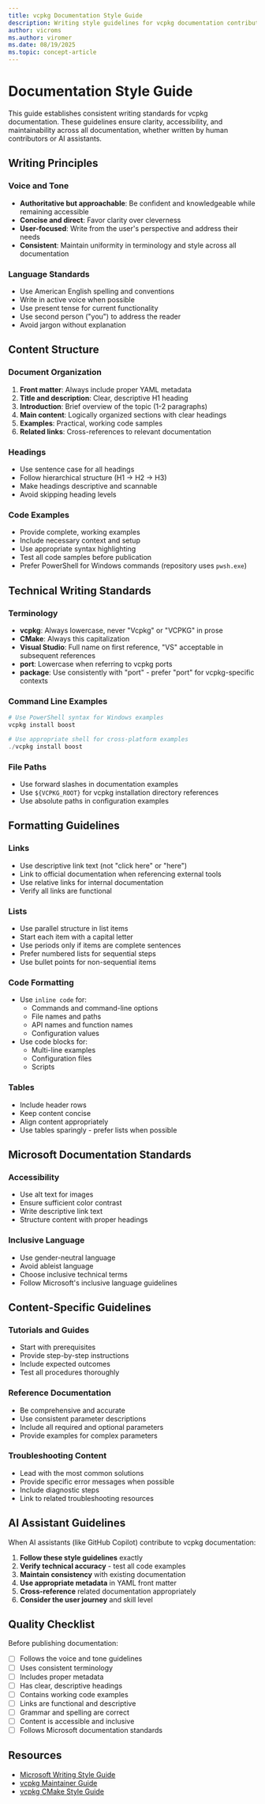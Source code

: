 ```yaml
---
title: vcpkg Documentation Style Guide
description: Writing style guidelines for vcpkg documentation contributors and AI assistants.
author: vicroms
ms.author: viromer
ms.date: 08/19/2025
ms.topic: concept-article
---
```


# Documentation Style Guide

This guide establishes consistent writing standards for vcpkg documentation. These guidelines ensure
clarity, accessibility, and maintainability across all documentation, whether written by human
contributors or AI assistants.

## Writing Principles

### Voice and Tone

- **Authoritative but approachable**: Be confident and knowledgeable while remaining accessible
- **Concise and direct**: Favor clarity over cleverness
- **User-focused**: Write from the user's perspective and address their needs
- **Consistent**: Maintain uniformity in terminology and style across all documentation

### Language Standards

- Use American English spelling and conventions
- Write in active voice when possible
- Use present tense for current functionality
- Use second person ("you") to address the reader
- Avoid jargon without explanation

## Content Structure

### Document Organization

1. **Front matter**: Always include proper YAML metadata
2. **Title and description**: Clear, descriptive H1 heading
3. **Introduction**: Brief overview of the topic (1-2 paragraphs)
4. **Main content**: Logically organized sections with clear headings
5. **Examples**: Practical, working code samples
6. **Related links**: Cross-references to relevant documentation

### Headings

- Use sentence case for all headings
- Follow hierarchical structure (H1 → H2 → H3)
- Make headings descriptive and scannable
- Avoid skipping heading levels

### Code Examples

- Provide complete, working examples
- Include necessary context and setup
- Use appropriate syntax highlighting
- Test all code samples before publication
- Prefer PowerShell for Windows commands (repository uses `pwsh.exe`)

## Technical Writing Standards

### Terminology

- **vcpkg**: Always lowercase, never "Vcpkg" or "VCPKG" in prose
- **CMake**: Always this capitalization
- **Visual Studio**: Full name on first reference, "VS" acceptable in subsequent references
- **port**: Lowercase when referring to vcpkg ports
- **package**: Use consistently with "port" - prefer "port" for vcpkg-specific contexts

### Command Line Examples

```powershell
# Use PowerShell syntax for Windows examples
vcpkg install boost

# Use appropriate shell for cross-platform examples
./vcpkg install boost
```

### File Paths

- Use forward slashes in documentation examples
- Use `${VCPKG_ROOT}` for vcpkg installation directory references
- Use absolute paths in configuration examples

## Formatting Guidelines

### Links

- Use descriptive link text (not "click here" or "here")
- Link to official documentation when referencing external tools
- Use relative links for internal documentation
- Verify all links are functional

### Lists

- Use parallel structure in list items
- Start each item with a capital letter
- Use periods only if items are complete sentences
- Prefer numbered lists for sequential steps
- Use bullet points for non-sequential items

### Code Formatting

- Use `inline code` for:
  - Commands and command-line options
  - File names and paths
  - API names and function names
  - Configuration values
- Use code blocks for:
  - Multi-line examples
  - Configuration files
  - Scripts

### Tables

- Include header rows
- Keep content concise
- Align content appropriately
- Use tables sparingly - prefer lists when possible

## Microsoft Documentation Standards

### Accessibility

- Use alt text for images
- Ensure sufficient color contrast
- Write descriptive link text
- Structure content with proper headings

### Inclusive Language

- Use gender-neutral language
- Avoid ableist language
- Choose inclusive technical terms
- Follow Microsoft's inclusive language guidelines

## Content-Specific Guidelines

### Tutorials and Guides

- Start with prerequisites
- Provide step-by-step instructions
- Include expected outcomes
- Test all procedures thoroughly

### Reference Documentation

- Be comprehensive and accurate
- Use consistent parameter descriptions
- Include all required and optional parameters
- Provide examples for complex parameters

### Troubleshooting Content

- Lead with the most common solutions
- Provide specific error messages when possible
- Include diagnostic steps
- Link to related troubleshooting resources

## AI Assistant Guidelines

When AI assistants (like GitHub Copilot) contribute to vcpkg documentation:

1. **Follow these style guidelines** exactly
2. **Verify technical accuracy** - test all code examples
3. **Maintain consistency** with existing documentation
4. **Use appropriate metadata** in YAML front matter
5. **Cross-reference** related documentation appropriately
6. **Consider the user journey** and skill level

## Quality Checklist

Before publishing documentation:

- [ ] Follows the voice and tone guidelines
- [ ] Uses consistent terminology
- [ ] Includes proper metadata
- [ ] Has clear, descriptive headings
- [ ] Contains working code examples
- [ ] Links are functional and descriptive
- [ ] Grammar and spelling are correct
- [ ] Content is accessible and inclusive
- [ ] Follows Microsoft documentation standards

## Resources

- [Microsoft Writing Style Guide](/style-guide/welcome)
- [vcpkg Maintainer Guide](./maintainer-guide.md)
- [vcpkg CMake Style Guide](./cmake-guidelines.md)
